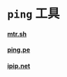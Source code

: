 # `ping` 工具

#### [mtr.sh](https://mtr.sh/)

#### [ping.pe](https://ping.pe)

#### [ipip.net](https://tools.ipip.net/ping.php)
